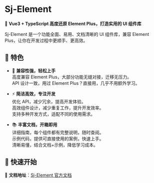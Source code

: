 # Sj-Element
🔧 **Vue3 + TypeScript 高度还原 Element Plus，打造实用的 UI 组件库**

Sj-Element 是一个功能全面、易用、文档清晰的 UI 组件库，兼容 Element Plus，让你在开发过程中更顺手、更高效。

## 🌟 特色

- 🔹 **兼容性强，轻松上手**  
  高度兼容 Element Plus，大部分功能无缝对接，迁移无压力。  
  API 设计一致，用过 Element Plus？直接用，几乎不用额外学习。

- ⚡ **简洁高效，专注开发**  
  优化 API，减少冗余，提高开发体验。  
  高效组件设计，减少重复工作，提升开发效率。  
  支持多种开发方式，适配不同的使用需求。

- 📚 **丰富文档，开箱即用**  
  详细指南，每个组件都有完整说明，随时查阅。  
  示例代码，提供可直接使用的案例，快速上手。  
  清晰易懂，结合文档+示例，降低学习成本。


## 🚀 快速开始

📖 **文档地址**：[Sj-Element 官方文档](https://qingkongyiheqaq.github.io/sj-element/)
